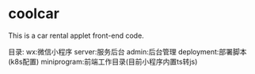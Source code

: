 # coolcar
This is a car rental applet front-end code.


目录:
    wx:微信小程序
    server:服务后台
    admin:后台管理
    deployment:部署脚本 (k8s配置)
    miniprogram:前端工作目录(目前小程序内置ts转js)